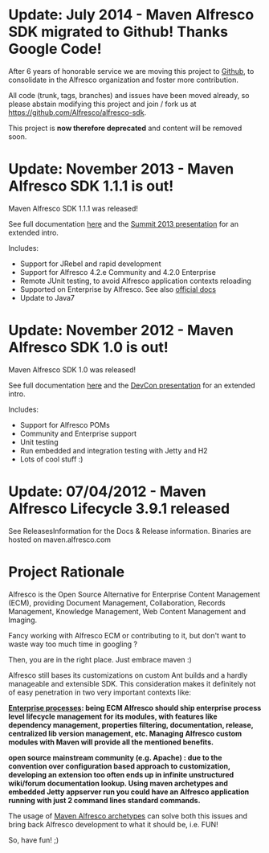 # Update: July 2014 - Maven Alfresco SDK migrated to Github! Thanks Google Code! #
After 6 years of honorable service we are moving this project to [Github](https://github.com/Alfresco/alfresco-sdk/), to consolidate in the Alfresco organization and foster more contribution.

All code (trunk, tags, branches) and issues have been moved already, so please abstain modifying this project and join / fork us at https://github.com/Alfresco/alfresco-sdk.

This project is **now therefore deprecated** and content will be removed soon.


# Update: November 2013 - Maven Alfresco SDK 1.1.1 is out! #

Maven Alfresco SDK 1.1.1 was released!

See full documentation [here](https://artifacts.alfresco.com/nexus/content/repositories/alfresco-docs/alfresco-lifecycle-aggregator/latest/index.html) and the [Summit 2013 presentation](http://summit.alfresco.com/barcelona/sessions/enabling-test-driven-rapid-dev-continuous-delivery-alfresco-apps) for an extended intro.

Includes:
  * Support for JRebel and rapid development
  * Support for Alfresco 4.2.e Community and 4.2.0 Enterprise
  * Remote JUnit testing, to avoid Alfresco application contexts reloading
  * Supported on Enterprise by Alfresco. See also [official docs](http://docs.alfresco.com/4.2/topic/com.alfresco.enterprise.doc/tasks/dev-extensions-maven-getting-started.html)
  * Update to Java7

# Update: November 2012 - Maven Alfresco SDK 1.0 is out! #

Maven Alfresco SDK 1.0 was released!

See full documentation [here](https://artifacts.alfresco.com/nexus/content/repositories/alfresco-docs/alfresco-lifecycle-aggregator/latest/index.html) and the [DevCon presentation](http://devcon.alfresco.com/berlin/sessions/alfresco-maven-happy-ending-or-just-beginning) for an extended intro.

Includes:
  * Support for Alfresco POMs
  * Community and Enterprise support
  * Unit testing
  * Run embedded and integration testing with Jetty and H2
  * Lots of cool stuff :)

# Update: 07/04/2012 -  Maven Alfresco Lifecycle 3.9.1 released #

See ReleasesInformation for the Docs & Release information. Binaries are hosted on maven.alfresco.com


# Project Rationale #

Alfresco is the Open Source Alternative for Enterprise Content Management (ECM), providing Document Management, Collaboration, Records Management, Knowledge Management, Web Content Management and Imaging.

Fancy working with Alfresco ECM or contributing to it, but don't want to waste way too much time in googling ?

Then, you are in the right place. Just embrace maven :)

Alfresco still bases its customizations on custom Ant builds and a hardly manageable and extensible SDK. This consideration makes it definitely not of easy penetration in two very important contexts like:

**[Enterprise processes](http://www.slideshare.net/guest67a9ba/maven-application-lifecycle-management-for-alfresco):
being ECM Alfresco should ship enterprise process level lifecycle management for its modules, with features like dependency management, properties filtering, documentation, release, centralized lib version management, etc. Managing Alfresco custom modules with Maven will provide all the mentioned benefits.**

**open source mainstream community (e.g. Apache) :
due to the convention over configuration based approach to customization, developing an extension too often ends up in infinite unstructured wiki/forum documentation lookup. Using maven archetypes and embedded Jetty appserver run you could have an Alfresco application running with just 2 command lines standard commands.**


The usage of [Maven Alfresco archetypes](http://wiki.alfresco.com/wiki/Managing_Alfresco_Lifecyle_with_Maven) can solve both this issues and bring back Alfresco development to what it should be, i.e. FUN!

So, have fun! ;)